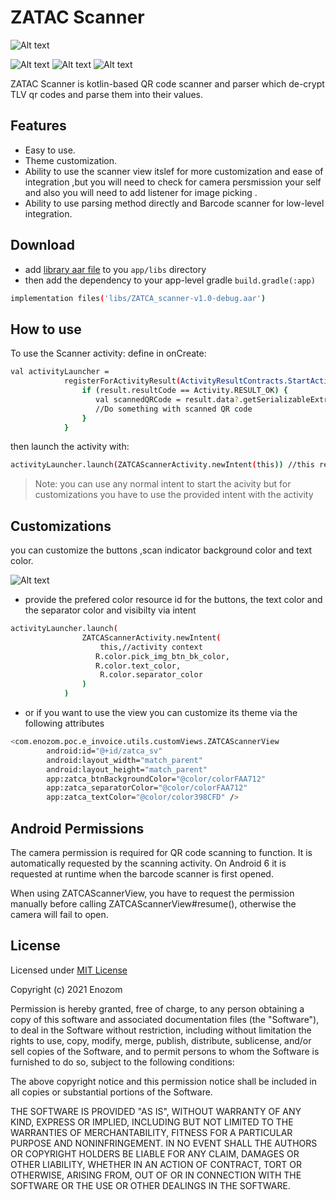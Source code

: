 # ZATAC Scanner
![Alt text](https://i.postimg.cc/tgJTRK3t/logo.png)

![Alt text](https://img.shields.io/badge/Depedencies-up_to_date-<COLOR>)
![Alt text](https://img.shields.io/badge/Library_version-1.0.0-orange)
![Alt text](https://img.shields.io/badge/Framework-Android-<COLOR>)

ZATAC Scanner is kotlin-based QR code scanner and parser which de-crypt TLV qr codes and parse them into their values.

## Features

- Easy to use.
- Theme customization.
- Ability to use the scanner view itslef for more customization and ease of integration ,but you will need to check for camera persmission your self and also you will need to add listener for image picking .
- Ability to use parsing method directly and Barcode scanner for low-level integration.

## Download
- add [library aar file] to you ``app/libs`` directory 
- then add the dependency to your app-level gradle ``build.gradle(:app)``
```sh
implementation files('libs/ZATCA_scanner-v1.0-debug.aar')
```
## How to use
To use the Scanner activity:
define in onCreate:
```sh
val activityLauncher =
            registerForActivityResult(ActivityResultContracts.StartActivityForResult()) { result ->
                if (result.resultCode == Activity.RESULT_OK) {
                   val scannedQRCode = result.data?.getSerializableExtra(ZATCAScannerActivity.ZATCA_BILL_INFO) as? ZATCAQRCode)
                   //Do something with scanned QR code
                }
            }
```
then launch the activity with:
```sh
activityLauncher.launch(ZATCAScannerActivity.newIntent(this)) //this refers to activity context
```
> Note: you can use any normal intent to start the acivity but for customizations you have to use the provided intent with the activity
## Customizations
you can customize the buttons ,scan indicator background color and text color.

![Alt text](https://i.postimg.cc/Kzgk2SN1/Screen-Shot-2022-01-17-at-3-03-23-PM.png)

- provide the prefered color resource id for the buttons, the text color and the separator color and visibilty via intent
```sh
activityLauncher.launch(
                ZATCAScannerActivity.newIntent(
                    this,//activity context
                   R.color.pick_img_btn_bk_color,
                   R.color.text_color,
                    R.color.separator_color
                )
            )
```
- or if you want to use the view you can customize its theme via the following attributes 
```sh
<com.enozom.poc.e_invoice.utils.customViews.ZATCAScannerView
        android:id="@+id/zatca_sv"
        android:layout_width="match_parent"
        android:layout_height="match_parent"
        app:zatca_btnBackgroundColor="@color/colorFAA712"
        app:zatca_separatorColor="@color/colorFAA712"
        app:zatca_textColor="@color/color398CFD" />
```

## Android Permissions

The camera permission is required for QR code scanning to function. It is automatically requested by the scanning activity. On Android 6 it is requested at runtime when the barcode scanner is first opened.

When using ZATCAScannerView, you have to request the permission manually before calling ZATCAScannerView#resume(), otherwise the camera will fail to open.

## License
Licensed under [MIT License]

Copyright (c) 2021 Enozom

Permission is hereby granted, free of charge, to any person obtaining a copy of this software and associated documentation files (the "Software"), to deal in the Software without restriction, including without limitation the rights to use, copy, modify, merge, publish, distribute, sublicense, and/or sell copies of the Software, and to permit persons to whom the Software is furnished to do so, subject to the following conditions:

The above copyright notice and this permission notice shall be included in all copies or substantial portions of the Software.

THE SOFTWARE IS PROVIDED "AS IS", WITHOUT WARRANTY OF ANY KIND, EXPRESS OR IMPLIED, INCLUDING BUT NOT LIMITED TO THE WARRANTIES OF MERCHANTABILITY, FITNESS FOR A PARTICULAR PURPOSE AND NONINFRINGEMENT. IN NO EVENT SHALL THE AUTHORS OR COPYRIGHT HOLDERS BE LIABLE FOR ANY CLAIM, DAMAGES OR OTHER LIABILITY, WHETHER IN AN ACTION OF CONTRACT, TORT OR OTHERWISE, ARISING FROM, OUT OF OR IN CONNECTION WITH THE SOFTWARE OR THE USE OR OTHER DEALINGS IN THE SOFTWARE.



[MIT License]:<https://opensource.org/licenses/MIT>
[library aar file]:<./library%20file/>
